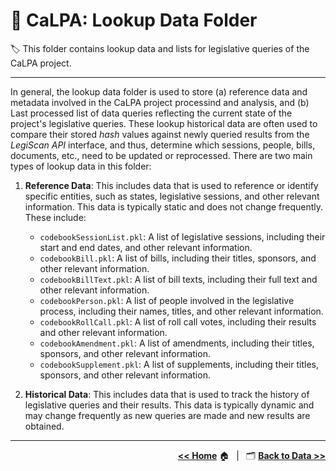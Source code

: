 # :open_file_folder: CaLPA: Lookup Data Folder

:label: This folder contains lookup data and lists for legislative queries of the CaLPA project.

----

In general, the lookup data folder is used to store (a) reference data and metadata involved in the CaLPA project processind and analysis, and (b) Last processed list of data queries reflecting the current state of the project's legislative queries. These lookup historical data are often used to compare their stored *hash* values against newly queried results from the *LegiScan API* interface, and thus, determine which sessions, people, bills, documents, etc., need to be updated or reprocessed. There are two main types of lookup data in this folder:

1. **Reference Data**: This includes data that is used to reference or identify specific entities, such as states, legislative sessions, and other relevant information. This data is typically static and does not change frequently. These include:
      - `codebookSessionList.pkl`: A list of legislative sessions, including their start and end dates, and other relevant information.
      - `codebookBill.pkl`: A list of bills, including their titles, sponsors, and other relevant information.
      - `codebookBillText.pkl`: A list of bill texts, including their full text and other relevant information.
      - `codebookPerson.pkl`: A list of people involved in the legislative process, including their names, titles, and other relevant information.
      - `codebookRollCall.pkl`: A list of roll call votes, including their results and other relevant information.
      - `codebookAmendment.pkl`: A list of amendments, including their titles, sponsors, and other relevant information.
      - `codebookSupplement.pkl`: A list of supplements, including their titles, sponsors, and other relevant information.

2. **Historical Data**: This includes data that is used to track the history of legislative queries and their results. This data is typically dynamic and may change frequently as new queries are made and new results are obtained.

----

<div align="right">

[**<< Home**](../..) :house:&ensp; | &ensp;:card_index_dividers: [**Back to Data >>**](../)

</div>

